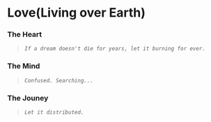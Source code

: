 # Love(Living over Earth)

### The Heart
> _`If a dream doesn't die for years, let it burning for ever.`_
### The Mind
> _`Confused. Searching...`_
### The Jouney
> _`Let it distributed.`_

